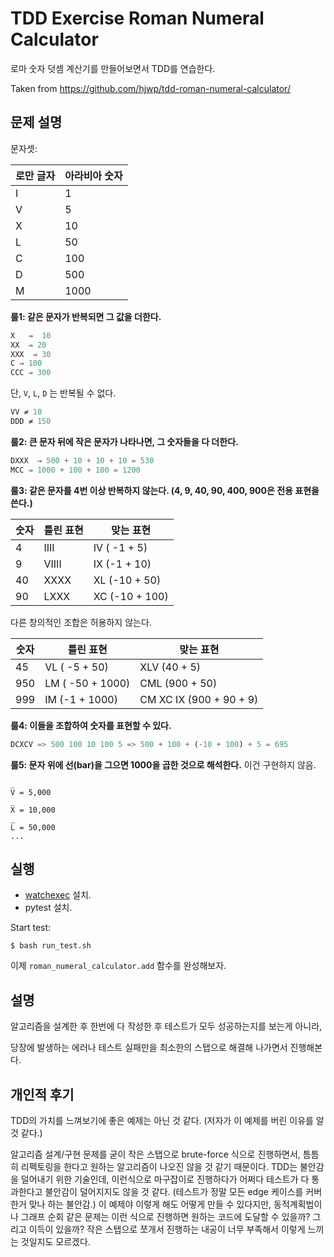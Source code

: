 # TDD Exercise Roman Numeral Calculator

로마 숫자 덧셈 계산기를 만들어보면서 TDD를 연습한다.

Taken from https://github.com/hjwp/tdd-roman-numeral-calculator/

## 문제 설명

문자셋:

| 로만 글자 | 아라비아 숫자 |
| --- | --- |
| I | 1 |
| V | 5 |
| X | 10 |
| L | 50 |
| C | 100 |
| D | 500 |
| M | 1000 |

**룰1: 같은 문자가 반복되면 그 값을 더한다.**

```python
X   ⇒  10
XX  ⇒ 20
XXX  ⇒ 30
C ⇒ 100
CCC ⇒ 300
```

단, `V`, `L`, `D` 는 반복될 수 없다.

```python
VV ≠ 10
DDD ≠ 150
```

**룰2: 큰 문자 뒤에 작은 문자가 나타나면, 그 숫자들을 다 더한다.**

```python
DXXX  ⇒ 500 + 10 + 10 + 10 = 530
MCC ⇒ 1000 + 100 + 100 = 1200
```

**룰3: 같은 문자를 4번 이상 반복하지 않는다. (4, 9, 40, 90, 400, 900은 전용 표현을 쓴다.)**

| 숫자 | 틀린 표현 | 맞는 표현 |
| --- | --- | --- |
| 4 | IIII | IV ( -1 + 5) |
| 9 | VIIII | IX (-1 + 10) |
| 40 | XXXX | XL (-10 + 50) |
| 90 | LXXX | XC (-10 + 100) |

다른 창의적인 조합은 허용하지 않는다.

| 숫자 | 틀린 표현 | 맞는 표현 |
| --- | --- | --- |
| 45 | VL  ( -5 + 50) | XLV (40 + 5) |
| 950 | LM ( -50 + 1000) | CML (900 + 50) |
| 999 | IM (-1 + 1000) | CM XC IX (900 + 90 + 9) |

**룰4: 이들을 조합하여 숫자를 표현할 수 있다.**

```python
DCXCV => 500 100 10 100 5 => 500 + 100 + (-10 + 100) + 5 = 695
```

**룰5: 문자 위에 선(bar)을 그으면 1000을 곱한 것으로 해석한다.**
이건 구현하지 않음.

```
_
V = 5,000
_
X = 10,000
_
L = 50,000
...
```


## 실행

- [watchexec](https://github.com/watchexec/watchexec) 설치.
- pytest 설치.

Start test:

```
$ bash run_test.sh
```

이제 `roman_numeral_calculator.add` 함수를 완성해보자.

## 설명

알고리즘을 설계한 후 한번에 다 작성한 후 테스트가 모두 성공하는지를 보는게 아니라,

당장에 발생하는 에러나 테스트 실패만을 최소한의 스탭으로 해결해 나가면서 진행해본다.

## 개인적 후기

TDD의 가치를 느껴보기에 좋은 예제는 아닌 것 같다. (저자가 이 예제를 버린 이유를 알 것 같다.)

알고리즘 설계/구현 문제를 굳이 작은 스탭으로 brute-force 식으로 진행하면서, 틈틈히 리펙토링을 한다고 원하는 알고리즘이 나오진 않을 것 같기 때문이다. TDD는 불안감을 덜어내기 위한 기술인데, 이런식으로 마구잡이로 진행하다가 어쩌다 테스트가 다 통과한다고 불안감이 덜어지지도 않을 것 같다. (테스트가 정말 모든 edge 케이스를 커버한거 맞나 하는 불안감.) 이 예제야 이렇게 해도 어떻게 만들 수 있다지만, 동적계획법이나 그래프 순회 같은 문제는 이런 식으로 진행하면 원하는 코드에 도달할 수 있을까? 그리고 이득이 있을까? 작은 스탭으로 쪼개서 진행하는 내공이 너무 부족해서 이렇게 느끼는 것일지도 모르겠다.
